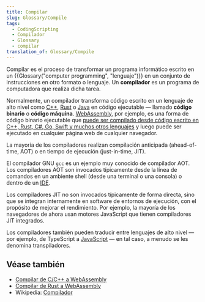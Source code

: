 ```yaml
---
title: Compilar
slug: Glossary/Compile
tags:
  - CodingScripting
  - Compilador
  - Glossary
  - compilar
translation_of: Glossary/Compile
---
```


Compilar es el proceso de transformar un programa informático escrito en un {{Glossary("computer programming", "lenguaje")}} en un conjunto de instrucciones en otro formato o lenguaje. Un **compilador** es un programa de computadora que realiza dicha tarea.

Normalmente, un compilador transforma código escrito en un lenguaje de alto nivel como [C++](https://es.wikipedia.org/wiki/C++), [Rust](https://es.wikipedia.org/wiki/Rust_(lenguaje_de_programaci%C3%B3n)) o [Java](https://es.wikipedia.org/wiki/Java_(lenguaje_de_programaci%C3%B3n)) en código ejecutable — llamado **código binario** o **código máquina**. [WebAssembly](/es/docs/WebAssembly), por ejemplo, es una forma de código binario ejecutable que [puede ser compilado desde código escrito en C++, Rust, C#, Go, Swift y muchos otros lenguajes](https://webassembly.org/getting-started/developers-guide/) y luego puede ser ejecutado en cualquier página web de cualquier navegador.

La mayoría de los compiladores realizan compilación anticipada (ahead-of-time, AOT) o en tiempo de ejecución (just-in-time, JIT).

El compilador GNU `gcc` es un ejemplo muy conocido de compilador AOT. Los compiladores AOT son invocados típicamente desde la línea de comandos en un ambiente shell (desde una terminal o una consola) o dentro de un [IDE](/es/docs/Glossary/IDE).

Los compiladores JIT no son invocados típicamente de forma directa, sino que se integran internamente en software de entornos de ejecución, con el propósito de mejorar el rendimiento. Por ejemplo, la mayoría de los navegadores de ahora usan motores JavaScript que tienen compiladores JIT integrados.

Los compiladores también pueden traducir entre lenguajes de alto nivel — por ejemplo, de TypeScript a [JavaScript](/es/docs/Glossary/JavaScript) — en tal caso, a menudo se les denomina transpiladores.

## Véase también

- [Compilar de C/C++ a WebAssembly](/en-US/docs/WebAssembly/C_to_wasm)
- [Compilar de Rust a WebAssembly](/en-US/docs/WebAssembly/Rust_to_wasm)
- Wikipedia: [Compilador](https://es.wikipedia.org/wiki/Compilador)
